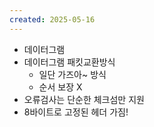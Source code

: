 ```yaml
---
created: 2025-05-16
---
```

- 데이터그램
- 데이터그램 패킷교환방식
	- 일단 가즈아~ 방식
	- 순서 보장 X
- 오류검사는 단순한 체크섬만 지원
- 8바이트로 고정된 헤더 가짐!

